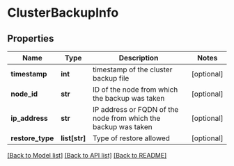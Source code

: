 # ClusterBackupInfo

## Properties
Name | Type | Description | Notes
------------ | ------------- | ------------- | -------------
**timestamp** | **int** | timestamp of the cluster backup file | [optional] 
**node_id** | **str** | ID of the node from which the backup was taken | [optional] 
**ip_address** | **str** | IP address or FQDN of the node from which the backup was taken | [optional] 
**restore_type** | **list[str]** | Type of restore allowed | [optional] 

[[Back to Model list]](../README.md#documentation-for-models) [[Back to API list]](../README.md#documentation-for-api-endpoints) [[Back to README]](../README.md)

